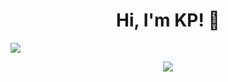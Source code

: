 

<h1 align="center">Hi, I'm KP! 👋</h1>
    
<p align="left"> 
  <img src="https://komarev.com/ghpvc/?username=KernelPan1k&style=flat&color=red" /> </p>

<p align="center"> 
  <img src="https://github-readme-stats.vercel.app/api?username=KernelPan1k&count_private=true&show_icons=true&theme=radical" />
</p>
